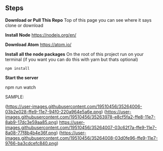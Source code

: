 **Steps**
---------

**Download or Pull This Repo**
	Top of this page you can see where it says clone or download

 **Install Node**
	https://nodejs.org/en/

**Download Atom**
	https://atom.io/

 **Install all the node packages**
On the root of this project run on your terminal (if you want you can do this with yarn but thats optional)

    npm install


**Start the server**

  npm run watch


SAMPLE:

(https://user-images.githubusercontent.com/19510456/35264006-03b2e028-ffe9-11e7-94f0-220a964e5a6e.png)
(https://user-images.githubusercontent.com/19510456/35263978-e8cf5fa2-ffe8-11e7-8ab9-17dc3e59aa85.png)
https://user-images.githubusercontent.com/19510456/35264007-03c62f7a-ffe9-11e7-8a08-77f8b4b4e36f.png)
(https://user-images.githubusercontent.com/19510456/35264008-03d0fe96-ffe9-11e7-9766-ba3cdcefc840.png)
